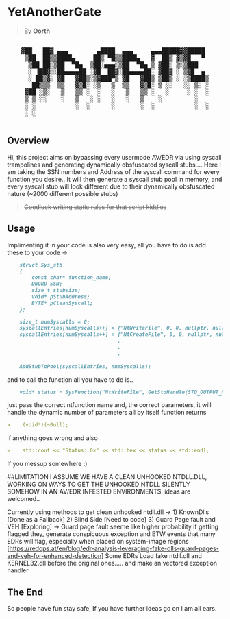 # YetAnotherGate
> By **Oorth**
<pre align="center">

▓██   ██▓ ▄▄▄        ▄████  ▄▄▄     ▄▄▄█████▓▓█████ 
 ▒██  ██▒▒████▄     ██▒ ▀█▒▒████▄   ▓  ██▒ ▓▒▓█   ▀ 
  ▒██ ██░▒██  ▀█▄  ▒██░▄▄▄░▒██  ▀█▄ ▒ ▓██░ ▒░▒███   
  ░ ▐██▓░░██▄▄▄▄██ ░▓█  ██▓░██▄▄▄▄██░ ▓██▓ ░ ▒▓█  ▄ 
  ░ ██▒▓░ ▓█   ▓██▒░▒▓███▀▒ ▓█   ▓██▒ ▒██▒ ░ ░▒████▒
   ██▒▒▒  ▒▒   ▓▒█░ ░▒   ▒  ▒▒   ▓▒█░ ▒ ░░   ░░ ▒░ ░
 ▓██ ░▒░   ▒   ▒▒ ░  ░   ░   ▒   ▒▒ ░   ░     ░ ░  ░
 ▒ ▒ ░░    ░   ▒   ░ ░   ░   ░   ▒    ░         ░   
 ░ ░           ░  ░      ░       ░  ░           ░  ░
 ░ ░                                                

</pre>

## Overview

Hi, this project aims on bypassing every usermode AV/EDR via using syscall trampolines and generating dynamically obsfuscated syscall stubs....
Here I am taking the SSN numbers and Address of the syscall command for every function you desire..
It will then generate a syscall stub pool in memory, and every syscall stub will look different due to their dynamically obsfuscated nature (~2000 different possible stubs)
>~~Goodluck writing static rules for that script kiddies~~

## Usage
Implimenting it in your code is also very easy, all you have to do is add these to your code ->

```markdown
    struct Sys_stb
    {
        const char* function_name;
        DWORD SSN;
        size_t stubsize;
        void* pStubAddress;
        BYTE* pCleanSyscall;
    };

    size_t numSyscalls = 0;
    syscallEntries[numSyscalls++] = {"NtWriteFile", 0, 0, nullptr, nullptr};
    syscallEntries[numSyscalls++] = {"NtCreateFile", 0, 0, nullptr, nullptr};
                                    .
                                    .
                                    .
    
    AddStubToPool(syscallEntries, numSyscalls);
```

and to call the function all you have to do is..

```markdown
    void* status = SysFunction("NtWriteFile", GetStdHandle(STD_OUTPUT_HANDLE), nullptr, nullptr, nullptr, &ioStatusBlock, buffer, length, nullptr, nullptr);
```

just pass the correct ntfunction name and, the correct parameters, it will handle the dynamic number of parameters all by itself
function returns 
```markdown
>    (void*)(~0ull);
```
if anything goes wrong and also
```markdown
>    std::cout << "Status: 0x" << std::hex << status << std::endl;
```
If you messup somewhere :)

##LIMITATION
I ASSUME WE HAVE A CLEAN UNHOOKED NTDLL.DLL, WORKING ON WAYS TO GET THE UNHOOKED NTDLL SILENTLY SOMEHOW IN AN AV/EDR INFESTED ENVIRONMENTS.
ideas are welcomed..

Currently using methods to get clean unhooked ntdll.dll ->
    1) KnownDlls  [Done as a Fallback]
    2) Blind Side [Need to code]
    3) Guard Page fault and VEH [Exploring]
        -> Guard page fault seeme like higher probability if getting flagged they, generate conspicuous exception and ETW events that many EDRs will flag, especially when placed on system-image regions [https://redops.at/en/blog/edr-analysis-leveraging-fake-dlls-guard-pages-and-veh-for-enhanced-detection]
        Some EDRs Load fake ntdll.dll and KERNEL32.dll before the original ones..... and make an vectored exception handler

## The End
So people have fun stay safe, If you have further ideas go on I am all ears.


